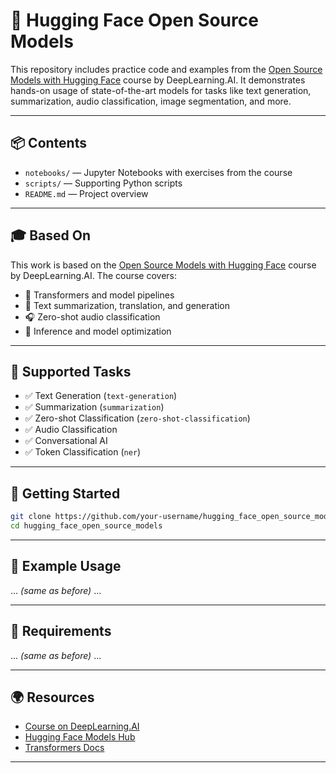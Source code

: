 # 🤗 Hugging Face Open Source Models

This repository includes practice code and examples from the [Open Source Models with Hugging Face](https://learn.deeplearning.ai/courses/open-source-models-hugging-face) course by DeepLearning.AI. It demonstrates hands-on usage of state-of-the-art models for tasks like text generation, summarization, audio classification, image segmentation, and more.

---

## 📦 Contents

- `notebooks/` — Jupyter Notebooks with exercises from the course
- `scripts/` — Supporting Python scripts
- `README.md` — Project overview

---

## 🎓 Based On

This work is based on the [Open Source Models with Hugging Face](https://learn.deeplearning.ai/courses/open-source-models-hugging-face) course by DeepLearning.AI. The course covers:

- 🤖 Transformers and model pipelines
- 📝 Text summarization, translation, and generation
- 🎧 Zero-shot audio classification
- 🧠 Inference and model optimization

---

## 🧠 Supported Tasks

- ✅ Text Generation (`text-generation`)
- ✅ Summarization (`summarization`)
- ✅ Zero-shot Classification (`zero-shot-classification`)
- ✅ Audio Classification
- ✅ Conversational AI
- ✅ Token Classification (`ner`)

---

## 🚀 Getting Started

```bash
git clone https://github.com/your-username/hugging_face_open_source_models.git
cd hugging_face_open_source_models
```
---

## 📘 Example Usage

... *(same as before)* ...

---

## 📄 Requirements

... *(same as before)* ...

---

## 🌍 Resources

- [Course on DeepLearning.AI](https://learn.deeplearning.ai/courses/open-source-models-hugging-face)
- [Hugging Face Models Hub](https://huggingface.co/models)
- [Transformers Docs](https://huggingface.co/docs/transformers/index)

---

##
